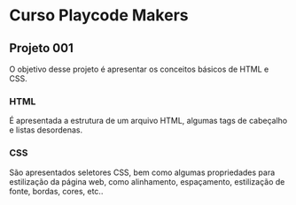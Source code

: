 # Curso Playcode Makers 

## Projeto 001

O objetivo desse projeto é apresentar os conceitos básicos de HTML e CSS.

### HTML

É apresentada a estrutura de um arquivo HTML, algumas tags de cabeçalho e listas desordenas.

### CSS

São apresentados seletores CSS, bem como algumas propriedades para estilização da página web, como alinhamento, espaçamento, estilização de fonte, bordas, cores, etc..